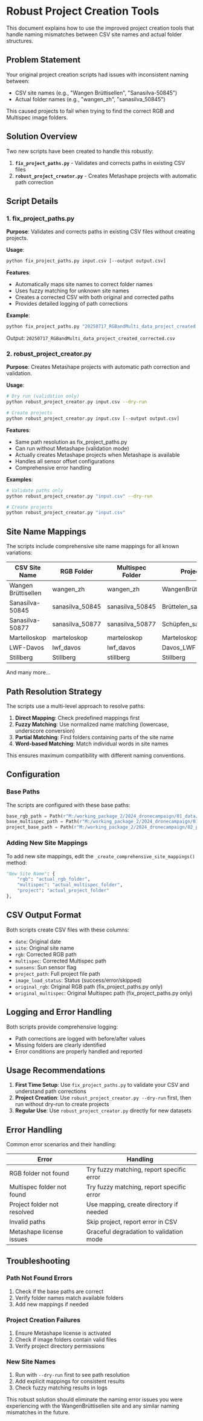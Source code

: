 # Robust Project Creation Tools

This document explains how to use the improved project creation tools that handle naming mismatches between CSV site names and actual folder structures.

## Problem Statement

Your original project creation scripts had issues with inconsistent naming between:
- CSV site names (e.g., "Wangen Brüttisellen", "Sanasilva-50845") 
- Actual folder names (e.g., "wangen_zh", "sanasilva_50845")

This caused projects to fail when trying to find the correct RGB and Multispec image folders.

## Solution Overview

Two new scripts have been created to handle this robustly:

1. **`fix_project_paths.py`** - Validates and corrects paths in existing CSV files
2. **`robust_project_creator.py`** - Creates Metashape projects with automatic path correction

## Script Details

### 1. fix_project_paths.py

**Purpose**: Validates and corrects paths in existing CSV files without creating projects.

**Usage**:
```bash
python fix_project_paths.py input.csv [--output output.csv]
```

**Features**:
- Automatically maps site names to correct folder names
- Uses fuzzy matching for unknown site names
- Creates a corrected CSV with both original and corrected paths
- Provides detailed logging of path corrections

**Example**:
```bash
python fix_project_paths.py "20250717_RGBandMulti_data_project_created.csv"
```
Output: `20250717_RGBandMulti_data_project_created_corrected.csv`

### 2. robust_project_creator.py

**Purpose**: Creates Metashape projects with automatic path correction and validation.

**Usage**:
```bash
# Dry run (validation only)
python robust_project_creator.py input.csv --dry-run

# Create projects
python robust_project_creator.py input.csv [--output output.csv]
```

**Features**:
- Same path resolution as fix_project_paths.py
- Can run without Metashape (validation mode)
- Actually creates Metashape projects when Metashape is available
- Handles all sensor offset configurations
- Comprehensive error handling

**Examples**:
```bash
# Validate paths only
python robust_project_creator.py "input.csv" --dry-run

# Create projects
python robust_project_creator.py "input.csv"
```

## Site Name Mappings

The scripts include comprehensive site name mappings for all known variations:

| CSV Site Name | RGB Folder | Multispec Folder | Project Folder |
|---------------|------------|------------------|----------------|
| Wangen Brüttisellen | wangen_zh | wangen_zh | WangenBrüttisellen_treenet |
| Sanasilva-50845 | sanasilva_50845 | sanasilva_50845 | Brüttelen_sanasilva50845 |
| Sanasilva-50877 | sanasilva_50877 | sanasilva_50877 | Schüpfen_sanasilva50877 |
| Martelloskop | marteloskop | marteloskop | Marteloskop |
| LWF-Davos | lwf_davos | lwf_davos | Davos_LWF |
| Stillberg | Stillberg | stillberg | Stillberg |

And many more...

## Path Resolution Strategy

The scripts use a multi-level approach to resolve paths:

1. **Direct Mapping**: Check predefined mappings first
2. **Fuzzy Matching**: Use normalized name matching (lowercase, underscore conversion)
3. **Partial Matching**: Find folders containing parts of the site name
4. **Word-based Matching**: Match individual words in site names

This ensures maximum compatibility with different naming conventions.

## Configuration

### Base Paths
The scripts are configured with these base paths:
```python
base_rgb_path = Path(r"M:/working_package_2/2024_dronecampaign/01_data/P1")
base_multispec_path = Path(r"M:/working_package_2/2024_dronecampaign/01_data/Micasense")
project_base_path = Path(r"M:/working_package_2/2024_dronecampaign/02_processing/metashape_projects/Upscale_Metashapeprojects")
```

### Adding New Site Mappings
To add new site mappings, edit the `_create_comprehensive_site_mappings()` method:

```python
"New Site Name": {
    "rgb": "actual_rgb_folder",
    "multispec": "actual_multispec_folder",
    "project": "actual_project_folder"
},
```

## CSV Output Format

Both scripts create CSV files with these columns:
- `date`: Original date
- `site`: Original site name
- `rgb`: Corrected RGB path
- `multispec`: Corrected Multispec path
- `sunsens`: Sun sensor flag
- `project_path`: Full project file path
- `image_load_status`: Status (success/error/skipped)
- `original_rgb`: Original RGB path (fix_project_paths.py only)
- `original_multispec`: Original Multispec path (fix_project_paths.py only)

## Logging and Error Handling

Both scripts provide comprehensive logging:
- Path corrections are logged with before/after values
- Missing folders are clearly identified
- Error conditions are properly handled and reported

## Usage Recommendations

1. **First Time Setup**: Use `fix_project_paths.py` to validate your CSV and understand path corrections
2. **Project Creation**: Use `robust_project_creator.py --dry-run` first, then run without dry-run to create projects
3. **Regular Use**: Use `robust_project_creator.py` directly for new datasets

## Error Handling

Common error scenarios and their handling:

| Error | Handling |
|-------|----------|
| RGB folder not found | Try fuzzy matching, report specific error |
| Multispec folder not found | Try fuzzy matching, report specific error |
| Project folder not resolved | Use mapping, create directory if needed |
| Invalid paths | Skip project, report error in CSV |
| Metashape license issues | Graceful degradation to validation mode |

## Troubleshooting

### Path Not Found Errors
1. Check if the base paths are correct
2. Verify folder names match available folders
3. Add new mappings if needed

### Project Creation Failures
1. Ensure Metashape license is activated
2. Check if image folders contain valid files
3. Verify project directory permissions

### New Site Names
1. Run with `--dry-run` first to see path resolution
2. Add explicit mappings for consistent results
3. Check fuzzy matching results in logs

This robust solution should eliminate the naming error issues you were experiencing with the WangenBrüttisellen site and any similar naming mismatches in the future.
